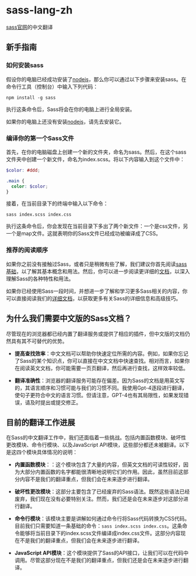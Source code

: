 # sass-lang-zh

[sass官网](https://sass-lang.com/)的中文翻译


## 新手指南

### 如何安装sass

  假设你的电脑已经成功安装了[nodejs](https://nodejs.org/en)，那么你可以通过以下步骤来安装sass。在命令行工具（控制台）中输入下列代码：
  
  ```
  npm install -g sass
  ```
  执行这条命令后，Sass将会在你的电脑上进行全局安装。

  如果你的电脑上还没有安装[nodejs](https://nodejs.org/en)，请先去安装它。

### 编译你的第一个Sass文件

首先，在你的电脑磁盘上创建一个新的文件夹，命名为sass。然后，在这个sass文件夹中创建一个新文件，命名为index.scss。将以下内容输入到这个文件中：
```scss
$color: #ddd;

.main {
  color: $color;
}
```

接着，在当前目录下的终端中输入以下命令：
```
sass index.scss index.css
```

执行这条命令后，你会发现在当前目录下多出了两个新文件：一个是css文件，另一个是map文件。这就表明你的Sass文件已经成功被编译成了CSS。

### 推荐的阅读顺序

如果你之前没有接触过Sass，或者只是稍微有些了解，我们建议你首先阅读[sass基础](https://zwgwf.github.io/sass-lang-zh/reference/guide.html)，以了解其基本概念和用法。然后，你可以进一步阅读更详细的[文档](https://zwgwf.github.io/sass-lang-zh/reference/documentation/)，以深入理解Sass的各种特性和用法。

如果你已经使用Sass一段时间，并想进一步了解和学习更多Sass相关的内容，你可以直接阅读我们的[详细文档](https://zwgwf.github.io/sass-lang-zh/reference/documentation/)，以获取更多有关Sass的详细信息和高级技巧。

## 为什么我们需要中文版的Sass文档？

尽管现在的浏览器都已经内置了翻译服务或提供了相应的插件，但中文版的文档仍然具有其不可替代的优势。

* **提高查找效率**：中文文档可以帮助你快速定位所需的内容。例如，如果你忘记了Sass的某个知识点，你可以直接在中文文档中快速查找。相对而言，如果你在阅读英文文档，你可能需要一页页翻译，然后再进行查找，这样效率较低。

* **翻译准确性**：浏览器的翻译服务可能存在偏差。因为Sass的文档是用英文写的，其语言顺序和习惯可能与我们的习惯不同。我使用Gpt-4逐段进行翻译，使句子更符合中文的语言习惯。但请注意，GPT-4也有其局限性，如果发现错误，请及时提出或提交修正。

## 目前的翻译工作进展

在Sass的中文翻译工作中，我们还面临着一些挑战。包括内置函数模块、破坏性更改模块、命令行模块、以及JavaScript API模块，这些部分都还未被翻译。以下是这四个模块具体情况的说明：

* **内置函数模块**：：这个模块包含了大量的内容，但英文文档的可读性较好，因为大部分内置函数的名字都能很清晰地说明它们的作用。因此，虽然目前这部分内容不是我们的翻译重点，但我们会在未来逐步进行翻译。

* **破坏性更改模块**：这部分主要包含了已经废弃的Sass语法。既然这些语法已经废弃，我们现在没有必要特别关注。然而，我们还是会在未来逐步对这部分进行翻译。

* **命令行模块**：该模块主要是讲解如何通过命令行将Sass代码转换为CSS代码。目前我们只需要知道一条基础的命令：`sass index.scss index.css`。这条命令能够将当前目录下的index.scss文件编译成index.css文件。这部分内容现在不是我们的翻译重点，但我们会在未来逐步进行翻译。

* **JavaScript API模块**：这个模块提供了Sass的API接口，让我们可以在代码中调用。尽管这部分现在不是我们的翻译重点，但我们还是会在未来逐步进行翻译。
